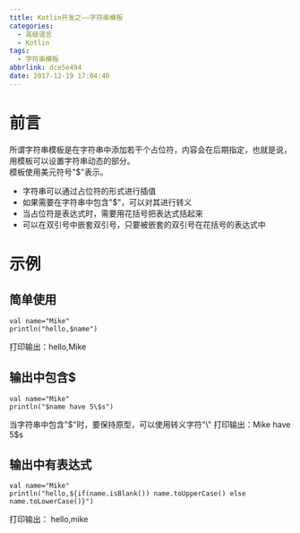 ```yaml
---
title: Kotlin开发之——字符串模板
categories:
  - 高级语言
  - Kotlin
tags:
  - 字符串模板
abbrlink: dce5e494
date: 2017-12-19 17:04:40
---
```

# 前言

所谓字符串模板是在字符串中添加若干个占位符，内容会在后期指定，也就是说，用模板可以设置字符串动态的部分。   
模板使用美元符号"$"表示。

- 字符串可以通过占位符的形式进行插值
- 如果需要在字符串中包含"$"，可以对其进行转义
- 当占位符是表达式时，需要用花括号把表达式括起来
- 可以在双引号中嵌套双引号，只要被嵌套的双引号在花括号的表达式中
<!--more-->

# 示例
## 简单使用
	val name="Mike"
	println("hello,$name")
打印输出：hello,Mike
## 输出中包含$
	val name="Mike"
    println("$name have 5\$s")
当字符串中包含"$"时，要保持原型，可以使用转义字符"\"   
打印输出：Mike have 5$s
## 输出中有表达式
	val name="Mike"
    println("hello,${if(name.isBlank()) name.toUpperCase() else name.toLowerCase()}")

打印输出： hello,mike